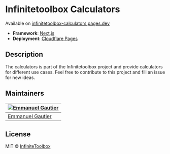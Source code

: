 # Infinitetoolbox Calculators

Available on [infinitetoolbox-calculators.pages.dev](https://infinitetoolbox-calculators.pages.dev/)

- **Framework**: [Next.js](https://nextjs.org/)
- **Deployment**: [Cloudflare Pages](https://pages.cloudflare.com/)

## Description

The calculators is part of the Infinitetoolbox project and provide calculators for different use cases. Feel free to contribute to this project and fill an issue for new ideas.

## Maintainers

| [![Emmanuel Gautier](https://avatars0.githubusercontent.com/u/2765366?s=144)](https://www.emmanuelgautier.com) |
| -------------------------------------------------------------------------------------------------------------- |
| [Emmanuel Gautier](https://www.emmanuelgautier.com)                                                            |

## License

MIT © [InfiniteToolbox](https://calculators.infinitetoolbox.org/)
